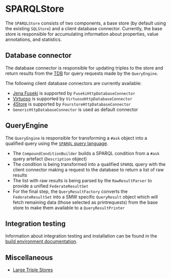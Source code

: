 # SPARQLStore

The `SPARQLStore` consists of two components, a base store (by default using the existing `SQLStore`) and a client database connector. Currently, the base store is responsible for accumulating information about properties, value annotations, and statistics.

## Database connector 

The database connector is responsible for updating triples to the store and return results from the [TDB][tdb] for query requests made by the `QueryEngine`.

The following client database connectors are currently available:

- [Jena Fuseki][fuseki] is supported by `FusekiHttpDatabaseConnector`
- [Virtuoso][virtuoso] is supported by `VirtuosoHttpDatabaseConnector`
- [4Store][4store] is supported by `FourstoreHttpDatabaseConnector`
- `GenericHttpDatabaseConnector` is used as default connector

## QueryEngine

The `QueryEngine` is responsible for transforming a `#ask` object into a qualified query using the [`SPARQL` query language][sparql-query].

- The `CompoundConditionBuilder` builds a SPARQL condition from a `#ask` query artefact (`Description` object)
- The condition is being transformed into a qualified `SPARQL` query with the client connector making a request to the database to return a list of raw results
- The list with raw results is being parsed by the `RawResultParser` to provide a unified `FederateResultSet`
- For the final step, the `QueryResultFactory` converts the `FederateResultSet` into a SMW specific `QueryResult` object which will fetch remaining data (those selected as printrequests) from the base store to make them available to a `QueryResultPrinter`

## Integration testing

Information about integration testing and installation can be found in the [build environment documentation](../../../build/travis/README.md).

## Miscellaneous

- [Large Triple Stores](http://www.w3.org/wiki/LargeTripleStores)

[fuseki]: https://jena.apache.org/
[fuseki-dataset]: https://jena.apache.org/documentation/tdb/dynamic_datasets.html
[sparql-query]:http://www.w3.org/TR/sparql11-query/
[sparql-dataset]: https://www.w3.org/TR/sparql11-query/#specifyingDataset
[virtuoso]: https://github.com/openlink/virtuoso-opensource
[4store]: https://github.com/garlik/4store
[tdb]: http://en.wikipedia.org/wiki/Triplestore
